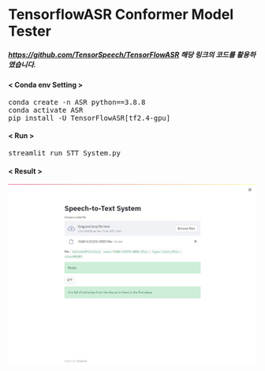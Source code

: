 # TensorflowASR Conformer Model Tester

##### https://github.com/TensorSpeech/TensorFlowASR 해당 링크의 코드를 활용하였습니다.

#### < Conda env Setting >
<pre>
conda create -n ASR python==3.8.8
conda activate ASR
pip install -U TensorFlowASR[tf2.4-gpu]
</pre>

#### < Run >
<pre>
streamlit run STT_System.py
</pre>

#### < Result >
![result](result.JPG)
